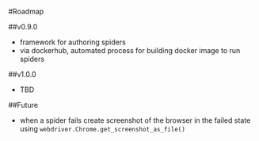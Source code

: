 #Roadmap

##v0.9.0
* framework for authoring spiders
* via dockerhub, automated process for building docker image to run spiders

##v1.0.0
* TBD

##Future
* when a spider fails create screenshot of the browser in
the failed state using ```webdriver.Chrome.get_screenshot_as_file()```
